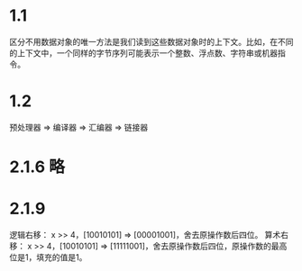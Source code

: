 # 1.1
区分不用数据对象的唯一方法是我们读到这些数据对象时的上下文。比如，在不同的上下文中，一个同样的字节序列可能表示一个整数、浮点数、字符串或机器指令。

# 1.2
预处理器 => 编译器 => 汇编器 => 链接器

# 2.1.6 略

# 2.1.9
逻辑右移：
x >> 4，[10010101] => [00001001]，舍去原操作数后四位。 
算术右移：
x >> 4，[10010101] => [11111001]，舍去原操作数后四位，原操作数的最高位是1，填充的值是1。
